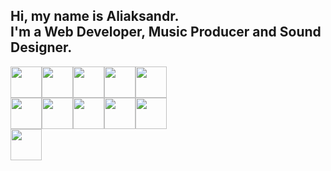<h2>
Hi, my name is Aliaksandr. <br>
I'm a Web Developer, Music Producer and Sound Designer. 
</h2>

<div style="display: flex; "> 
  <img src="https://cdn.svgporn.com/logos/html-5.svg" width="50px" height="50px" style="pointer-events: none; cursor: default;"/>
  <img src="https://cdn.svgporn.com/logos/css-3.svg" width="50px" height="50px"/> 
  <img src="https://cdn.svgporn.com/logos/javascript.svg" width="50px" height="50px"/>
  <img src="https://cdn.svgporn.com/logos/vue.svg" width="50px" height="50px"/>   
  <img src="https://cdn.svgporn.com/logos/vitejs.svg" width="50px" height="50px"/>
</div>

<div style="display: flex; ">
  <img src="https://cdn.svgporn.com/logos/python.svg" width="50px" height="50px"/>
  <img src="https://cdn.svgporn.com/logos/django-icon.svg" width="50px" height="50px"/> 
  <img src="https://cdn.svgporn.com/logos/php.svg" width="50px" height="50px"/>  
  <img src="https://cdn.svgporn.com/logos/postgresql.svg" width="50px" height="50px"/>
  <img src="https://cdn.svgporn.com/logos/docker-icon.svg" width="50px" height="50px"/>
</div>

<div style="display: flex; ">
  <img src="https://cdn.svgporn.com/logos/wordpress-icon.svg" width="50px" height="50px"/>  
</div>
